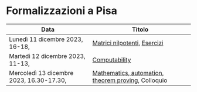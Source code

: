 #  Formalizzazioni a Pisa

| Data                                     | Titolo                                                |
| -                                        | -                                                     |
| Lunedì 11 dicembre 2023, 16-18,          | [Matrici nilpotenti], [Esercizi]                      |
| Martedì 12 dicembre 2023, 11-13,         | [Computability]                                       |
| Mercoledì 13 dicembre 2023, 16.30-17.30, | [Mathematics, automation, theorem proving], Colloquio |

[Matrici nilpotenti]: matrici_nilpotenti.lean
[Esercizi]: nilpotent_exercises_no_sols.lean
[Computability]: ../L09_noncomputable_IsSquare.lean
[Mathematics, automation, theorem proving]: https://adomani.github.io/Syllabus/2023_Pisa_Maths_Autom_Thm_Proving.pdf
